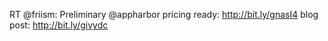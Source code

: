 <!--
id: 2975286754
link: http://kevinisom.info/post/2975286754/rt-friism-preliminary-appharbor-pricing-ready
slug: rt-friism-preliminary-appharbor-pricing-ready
date: Sat Jan 29 2011 02:57:43 GMT+1300 (NZDT)
raw: {"blog_name":"kevinisom","id":2975286754,"post_url":"http://kevinisom.info/post/2975286754/rt-friism-preliminary-appharbor-pricing-ready","slug":"rt-friism-preliminary-appharbor-pricing-ready","type":"text","date":"2011-01-28 13:57:43 GMT","timestamp":1296223063,"state":"published","format":"html","reblog_key":"eeU1lxew","tags":[],"short_url":"http://tmblr.co/Zw68Yy2nLqNY","highlighted":[],"feed_item":"http://twitter.com/kev_nz/statuses/30870778408869888","from_feed_id":"650289","note_count":0,"title":null,"body":"<p>RT @friism: Preliminary @appharbor pricing ready: <a href=\"http://bit.ly/gnasI4\" target=\"_blank\">http://bit.ly/gnasI4</a> blog post: <a href=\"http://bit.ly/givydc\" target=\"_blank\">http://bit.ly/givydc</a></p>"}
publish: 2011-01-029
tags: 
title: null
-->


RT @friism: Preliminary @appharbor pricing ready: <http://bit.ly/gnasI4>
blog post: <http://bit.ly/givydc>


